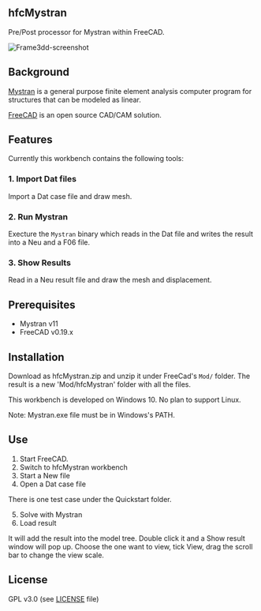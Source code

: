 ## hfcMystran
Pre/Post processor for Mystran within FreeCAD.

![Frame3dd-screenshot](https://github.com/ceanwang/hfcMystran/blob/master/Screenshot/all-elem-test.gif)

## Background
[Mystran](https://github.com/dr-bill-c/MYSTRAN) is a general purpose finite element analysis computer program for structures that can be modeled as linear.

[FreeCAD](https://freecadweb.org) is an open source CAD/CAM solution.

## Features 
Currently this workbench contains the following tools:

###  1. Import Dat files 
Import a Dat case file and draw mesh. 

### 2. Run Mystran
Execture the `Mystran` binary which reads in the Dat file and writes the result into a Neu and a F06 file.

### 3. Show Results
Read in a Neu result file and draw the mesh and displacement.

## Prerequisites

* Mystran v11
* FreeCAD v0.19.x

## Installation
Download as hfcMystran.zip and unzip it under FreeCad's `Mod/` folder. The result is a new 'Mod/hfcMystran' folder with all the files.

This workbench is developed on Windows 10. No plan to support Linux. 

Note: Mystran.exe file must be in Windows's PATH.


## Use
1. Start FreeCAD.
2. Switch to hfcMystran workbench
3. Start a New file
4. Open a Dat case file

  There is one test case under the Quickstart folder.
  
5. Solve with Mystran
6. Load result

  It will add the result into the model tree. Double click it and a Show result window will pop up. Choose the one want to view, tick View, drag the scroll bar to change the view scale.

## License
GPL v3.0 (see [LICENSE](LICENCE) file)
